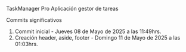 TaskManager Pro
Aplicación gestor de tareas


Commits significativos

1. Commit inicial - Jueves 08 de Mayo de 2025 a las 11:49hrs.
2. Creación header, aside, footer - Domingo 11 de Mayo de 2025 a las 01:03hrs.